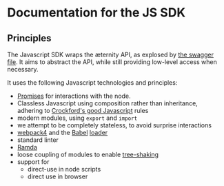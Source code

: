 # Documentation for the JS SDK

## Principles

The Javascript SDK wraps the æternity API, as explosed by [the swagger file](https://github.com/aeternity/epoch/blob/master/config/swagger.yaml). It aims to abstract the API, while still providing low-level access when necessary.

It uses the following Javascript technologies and principles:

- [Promises](https://developers.google.com/web/fundamentals/primers/promises) for interactions with the node.
- Classless Javascript using composition rather than inheritance, adhering to [Crockford's good Javascript](https://code.tutsplus.com/tutorials/crockford-on-javascript-the-complete-series--net-10952) rules
- modern modules, using `export` and `import`
- we attempt to be completely stateless, to avoid surprise interactions
- [webpack4](https://webpack.js.org/) and the [Babel](https://babeljs.io/) [loader](https://github.com/babel/babel-loader)
- standard linter
- [Ramda](https://ramdajs.com/)
- loose coupling of modules to enable [tree-shaking](https://webpack.js.org/guides/tree-shaking/)
- support for 
  - direct-use in node scripts
  - direct use in browser <script> tags
  - bundling through webpack
  - source access via webpack, enabling tree-shaking

## Basic structure of an æpp (using JS SDK)

the `examples/` directory in the JS SDK's github repo 


```
'use strict'

const { default: Ae, Wallet, Contract } = require('@aeternity/aepp-sdk')
const program = require('commander')
const fs = require('fs')

```
node.js ^^^^^^





There are two approaches, purist and high-level. This document descr

The purist one uses the functions generated out of the Swagger
file. After `create`ing the client and `await`ing it (or use `.then`),
it exposes a mapping of all `operationId`s as functions, converted to
camelCase (from PascalCase). So e.g. in order to get a transaction
based on its hash, you would invoke `client.api.getTx(query)`. Indeed,
for this functionality, there isn't even a high-level call right now,
but this is simply a flaw because of the refactoring.  Optional
parameters to API calls are exposed as a single last object argument
with keywords, also converted to pascal Case.  Actually, by looking at
the new high level code (in client/, everything but index.js which
generates the low level API), it gives you a good idea on how it
works.  One of the near-future goals shall be to document on how to
achieve different things on the chain using both high-level and
low-level calls.  However, in general, we shall move towards providing
high-level abstractions for everything - especially because
eventually, we must not use Epoch to generate transactions anymore,
which means everything which is `POST`ing except for /tx which is to
post the actual encoded transactions we shall generate in the client
in the future.
